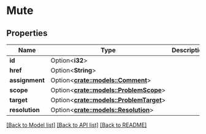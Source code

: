 # Mute

## Properties

Name | Type | Description | Notes
------------ | ------------- | ------------- | -------------
**id** | Option<**i32**> |  | [optional]
**href** | Option<**String**> |  | [optional]
**assignment** | Option<[**crate::models::Comment**](comment.md)> |  | [optional]
**scope** | Option<[**crate::models::ProblemScope**](ProblemScope.md)> |  | [optional]
**target** | Option<[**crate::models::ProblemTarget**](ProblemTarget.md)> |  | [optional]
**resolution** | Option<[**crate::models::Resolution**](Resolution.md)> |  | [optional]

[[Back to Model list]](../README.md#documentation-for-models) [[Back to API list]](../README.md#documentation-for-api-endpoints) [[Back to README]](../README.md)


